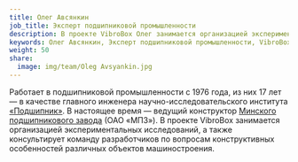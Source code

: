 ```yaml
---
title: Олег Авсянкин
job_title: Эксперт подшипниковой промышленности
description: В проекте VibroBox Олег занимается организацией экспериментальных исследований, а также консультирует команду разработчиков по вопросам конструктивных особенностей различных объектов машиностроения.
keywords: Олег Авсянкин, Эксперт подшипниковой промышленности, VibroBox, Вибробокс
weight: 50
share:
  image: img/team/Oleg Avsyankin.jpg
---
```

Работает в подшипниковой промышленности с 1976 года, из них 17 лет — в качестве главного инженера научно-исследовательского института [«Подшипник»](http://www.minprom.gov.by/organizacii?Filter_ID=60&v_id=00234873). В настоящее время — ведущий конструктор [Минского подшипникового завода](http://mpz.com.by/) (ОАО «МПЗ»). В проекте VibroBox занимается организацией экспериментальных исследований, а также консультирует команду разработчиков по вопросам конструктивных особенностей различных объектов машиностроения.
